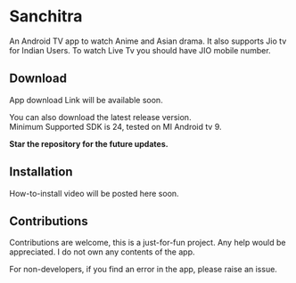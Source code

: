 # Sanchitra
An Android TV app to watch Anime and Asian drama. It also supports Jio tv for Indian Users. To watch Live Tv you should have JIO mobile number.

## Download
App download Link will be available soon.

[//]: # (<a href="https://github.com/PyPiSan/KinAni/releases/download/v4.11.1-beta/KinAni.apk" target="_blank"><b>Download</b></a>)

You can also download the latest release version.\
Minimum Supported SDK is 24, tested on MI Android tv 9.

**Star the repository for the future updates.**

## Installation
How-to-install video will be posted here soon.

## Contributions

Contributions are welcome, this is a just-for-fun project. Any help would be appreciated. I do not own any contents of the app.

For non-developers, if you find an error in the app, please raise an issue.
